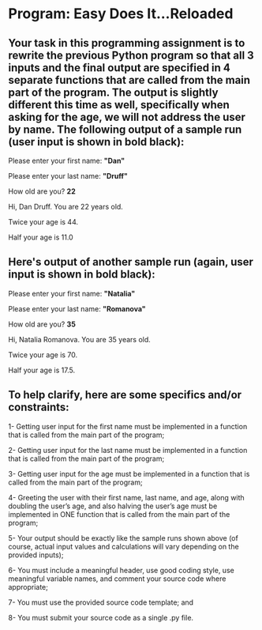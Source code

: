 # Program: Easy Does It...Reloaded

## Your task in this programming assignment is to rewrite the previous Python program so that all 3 inputs and the final output are specified in 4 separate functions that are called from the main part of the program. The output is slightly different this time as well, specifically when asking for the age, we will not address the user by name. The following output of a sample run (user input is shown in bold black):

Please enter your first name: **"Dan"**

Please enter your last name: **"Druff"**

How old are you? **22**

Hi, Dan Druff. You are 22 years old.

Twice your age is 44.

Half your age is 11.0

## Here's output of another sample run (again, user input is shown in bold black):

Please enter your first name: **"Natalia"**

Please enter your last name: **"Romanova"**

How old are you? **35**

Hi, Natalia Romanova. You are 35 years old.

Twice your age is 70.

Half your age is 17.5.

## To help clarify, here are some specifics and/or constraints:

1- Getting user input for the first name must be implemented in a function that is called from the
main part of the program;

2- Getting user input for the last name must be implemented in a function that is called from the
main part of the program;

3- Getting user input for the age must be implemented in a function that is called from the main part
of the program;

4- Greeting the user with their first name, last name, and age, along with doubling the user’s age,
and also halving the user’s age must be implemented in ONE function that is called from the
main part of the program;

5- Your output should be exactly like the sample runs shown above (of course, actual input values
and calculations will vary depending on the provided inputs);

6- You must include a meaningful header, use good coding style, use meaningful variable names,
and comment your source code where appropriate;

7- You must use the provided source code template; and

8- You must submit your source code as a single .py file.
